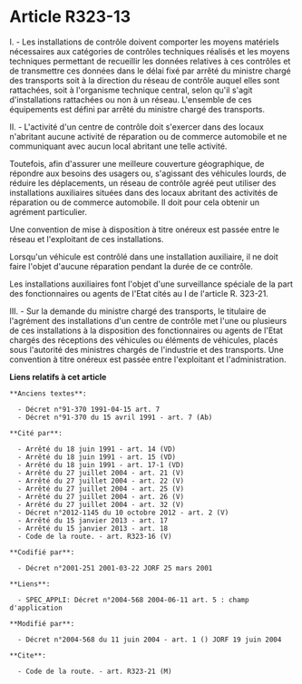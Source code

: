 # Article R323-13

I. - Les installations de contrôle doivent comporter les moyens matériels nécessaires aux catégories de contrôles techniques
réalisés et les moyens techniques permettant de recueillir les données relatives à ces contrôles et de transmettre ces
données dans le délai fixé par arrêté du ministre chargé des transports soit à la direction du réseau de contrôle auquel
elles sont rattachées, soit à l'organisme technique central, selon qu'il s'agit d'installations rattachées ou non à un
réseau. L'ensemble de ces équipements est défini par arrêté du ministre chargé des transports.

II. - L'activité d'un centre de contrôle doit s'exercer dans des locaux n'abritant aucune activité de réparation ou de
commerce automobile et ne communiquant avec aucun local abritant une telle activité.

Toutefois, afin d'assurer une meilleure couverture géographique, de répondre aux besoins des usagers ou, s'agissant des
véhicules lourds, de réduire les déplacements, un réseau de contrôle agréé peut utiliser des installations auxiliaires
situées dans des locaux abritant des activités de réparation ou de commerce automobile. Il doit pour cela obtenir un agrément
particulier.

Une convention de mise à disposition à titre onéreux est passée entre le réseau et l'exploitant de ces installations.

Lorsqu'un véhicule est contrôlé dans une installation auxiliaire, il ne doit faire l'objet d'aucune réparation pendant la
durée de ce contrôle.

Les installations auxiliaires font l'objet d'une surveillance spéciale de la part des fonctionnaires ou agents de l'Etat
cités au I de l'article R. 323-21.

III. - Sur la demande du ministre chargé des transports, le titulaire de l'agrément des installations d'un centre de contrôle
met l'une ou plusieurs de ces installations à la disposition des fonctionnaires ou agents de l'Etat chargés des réceptions
des véhicules ou éléments de véhicules, placés sous l'autorité des ministres chargés de l'industrie et des transports. Une
convention à titre onéreux est passée entre l'exploitant et l'administration.

**Liens relatifs à cet article**

	**Anciens textes**:

	  - Décret n°91-370 1991-04-15 art. 7
	  - Décret n°91-370 du 15 avril 1991 - art. 7 (Ab)

	**Cité par**:

	  - Arrêté du 18 juin 1991 - art. 14 (VD)
	  - Arrêté du 18 juin 1991 - art. 15 (VD)
	  - Arrêté du 18 juin 1991 - art. 17-1 (VD)
	  - Arrêté du 27 juillet 2004 - art. 21 (V)
	  - Arrêté du 27 juillet 2004 - art. 22 (V)
	  - Arrêté du 27 juillet 2004 - art. 25 (V)
	  - Arrêté du 27 juillet 2004 - art. 26 (V)
	  - Arrêté du 27 juillet 2004 - art. 32 (V)
	  - Décret n°2012-1145 du 10 octobre 2012 - art. 2 (V)
	  - Arrêté du 15 janvier 2013 - art. 17
	  - Arrêté du 15 janvier 2013 - art. 18
	  - Code de la route. - art. R323-16 (V)

	**Codifié par**:

	  - Décret n°2001-251 2001-03-22 JORF 25 mars 2001

	**Liens**:

	  - SPEC_APPLI: Décret n°2004-568 2004-06-11 art. 5 : champ d'application

	**Modifié par**:

	  - Décret n°2004-568 du 11 juin 2004 - art. 1 () JORF 19 juin 2004

	**Cite**:

	  - Code de la route. - art. R323-21 (M)
